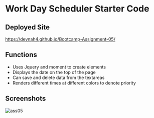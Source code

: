 # Work Day Scheduler Starter Code

## Deployed Site
https://devnah4.github.io/Bootcamp-Assignment-05/

## Functions
- Uses Jquery and moment to create elements
- Displays the date on the top of the page
- Can save and delete data from the textareas
- Renders different times at different colors to denote priority

## Screenshots
![ass05](https://user-images.githubusercontent.com/98830462/160310112-e765338d-87aa-437c-ac11-af6b40c13235.PNG)
